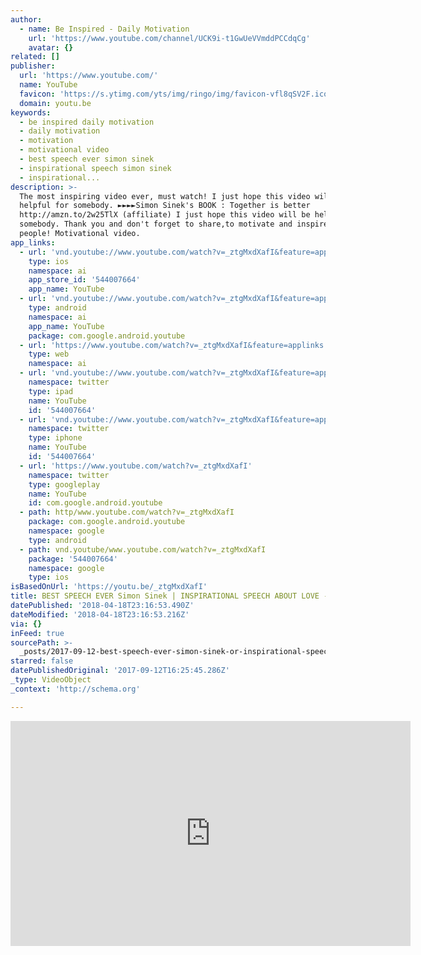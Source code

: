 ```yaml
---
author:
  - name: Be Inspired - Daily Motivation
    url: 'https://www.youtube.com/channel/UCK9i-t1GwUeVVmddPCCdqCg'
    avatar: {}
related: []
publisher:
  url: 'https://www.youtube.com/'
  name: YouTube
  favicon: 'https://s.ytimg.com/yts/img/ringo/img/favicon-vfl8qSV2F.ico'
  domain: youtu.be
keywords:
  - be inspired daily motivation
  - daily motivation
  - motivation
  - motivational video
  - best speech ever simon sinek
  - inspirational speech simon sinek
  - inspirational...
description: >-
  The most inspiring video ever, must watch! I just hope this video will be
  helpful for somebody. ►►►►Simon Sinek's BOOK : Together is better
  http://amzn.to/2w25TlX (affiliate) I just hope this video will be helpful for
  somebody. Thank you and don't forget to share,to motivate and inspire another
  people! Motivational video.
app_links:
  - url: 'vnd.youtube://www.youtube.com/watch?v=_ztgMxdXafI&feature=applinks'
    type: ios
    namespace: ai
    app_store_id: '544007664'
    app_name: YouTube
  - url: 'vnd.youtube://www.youtube.com/watch?v=_ztgMxdXafI&feature=applinks'
    type: android
    namespace: ai
    app_name: YouTube
    package: com.google.android.youtube
  - url: 'https://www.youtube.com/watch?v=_ztgMxdXafI&feature=applinks'
    type: web
    namespace: ai
  - url: 'vnd.youtube://www.youtube.com/watch?v=_ztgMxdXafI&feature=applinks'
    namespace: twitter
    type: ipad
    name: YouTube
    id: '544007664'
  - url: 'vnd.youtube://www.youtube.com/watch?v=_ztgMxdXafI&feature=applinks'
    namespace: twitter
    type: iphone
    name: YouTube
    id: '544007664'
  - url: 'https://www.youtube.com/watch?v=_ztgMxdXafI'
    namespace: twitter
    type: googleplay
    name: YouTube
    id: com.google.android.youtube
  - path: http/www.youtube.com/watch?v=_ztgMxdXafI
    package: com.google.android.youtube
    namespace: google
    type: android
  - path: vnd.youtube/www.youtube.com/watch?v=_ztgMxdXafI
    package: '544007664'
    namespace: google
    type: ios
isBasedOnUrl: 'https://youtu.be/_ztgMxdXafI'
title: BEST SPEECH EVER Simon Sinek | INSPIRATIONAL SPEECH ABOUT LOVE - So Inspiring!
datePublished: '2018-04-18T23:16:53.490Z'
dateModified: '2018-04-18T23:16:53.216Z'
via: {}
inFeed: true
sourcePath: >-
  _posts/2017-09-12-best-speech-ever-simon-sinek-or-inspirational-speech-about-lo.md
starred: false
datePublishedOriginal: '2017-09-12T16:25:45.286Z'
_type: VideoObject
_context: 'http://schema.org'

---
```

<iframe src="https://cdn.embedly.com/widgets/media.html?src=https%3A%2F%2Fwww.youtube.com%2Fembed%2F_ztgMxdXafI%3Ffeature%3Doembed&amp;url=http%3A%2F%2Fwww.youtube.com%2Fwatch%3Fv%3D_ztgMxdXafI&amp;image=https%3A%2F%2Fi.ytimg.com%2Fvi%2F_ztgMxdXafI%2Fhqdefault.jpg&amp;key=a715cf41cc93453ca338d350cd26f87b&amp;type=text%2Fhtml&amp;schema=youtube" width="640" height="360" scrolling="no" frameborder="0" allowfullscreen="" style=""></iframe>